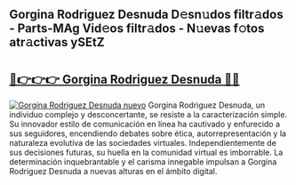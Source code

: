 ## Gorgina Rodriguez Desnuda D𝚎sn𝚞dos filtr𝚊dos - Parts-MAg Vid𝚎os filtr𝚊dos - N𝚞evas f𝚘tos atr𝚊ctivas ySEtZ

# <h2><a href="http://mb9q2o.tromn.icu/?c=Gorgina+Rodriguez+Desnuda">🔗👉👉👉 Gorgina Rodriguez Desnuda 🔗🔗</a></h2>

[![Gorgina Rodriguez Desnuda nuevo](https://i.imgur.com/pEAQMta.gif)](http://mb9q2o.tromn.icu/?c=Gorgina+Rodriguez+Desnuda)
Gorgina Rodriguez Desnuda, un individuo complejo y desconcertante, se resiste a la caracterización simple. Su innovador estilo de comunicación en línea ha cautivado y enfurecido a sus seguidores, encendiendo debates sobre ética, autorrepresentación y la naturaleza evolutiva de las sociedades virtuales. Independientemente de sus decisiones futuras, su huella en la comunidad virtual es imborrable. La determinación inquebrantable y el carisma innegable impulsan a Gorgina Rodriguez Desnuda a nuevas alturas en el ámbito digital.
